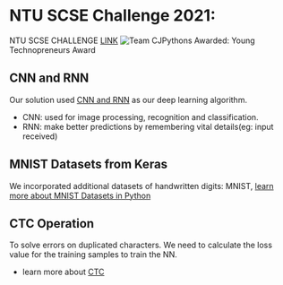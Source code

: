 # NTU SCSE Challenge 2021: 
NTU SCSE CHALLENGE [LINK](https://www.ntu.edu.sg/scse/news-events/news/detail/scse-computing-challenge-2021)
![Team CJPythons](https://www.ntu.edu.sg/images/librariesprovider118/news-events/scse-computing-challenge-202154f84e0e-2c74-4211-a795-816575dbf69f.jpg?Status=Master&sfvrsn=464ed816_3)
Awarded: Young Technopreneurs Award

## CNN and RNN
Our solution used [CNN and RNN](https://www.upgrad.com/blog/cnn-vs-rnn/) as our deep learning algorithm.

- CNN: used for image processing, recognition and classification.
- RNN: make better predictions by remembering vital details(eg: input received)

## MNIST Datasets from Keras
We incorporated additional datasets of handwritten digits: MNIST, [learn more about MNIST Datasets in Python](https://www.digitalocean.com/community/tutorials/mnist-dataset-in-python)

## CTC Operation
To solve errors on duplicated characters. We need to calculate the loss value for the training samples to train the NN.
- learn more about [CTC](https://towardsdatascience.com/intuitively-understanding-connectionist-temporal-classification-3797e43a86c)

